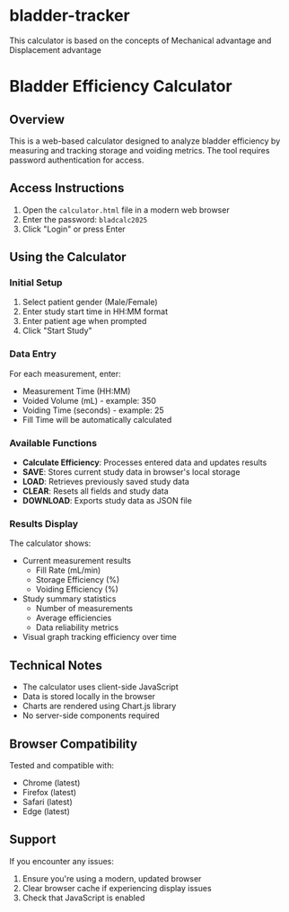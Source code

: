 # bladder-tracker
This calculator is based on the concepts of Mechanical advantage and Displacement advantage
# Bladder Efficiency Calculator

## Overview
This is a web-based calculator designed to analyze bladder efficiency by measuring and tracking storage and voiding metrics. The tool requires password authentication for access.

## Access Instructions
1. Open the `calculator.html` file in a modern web browser
2. Enter the password: `bladcalc2025`
3. Click "Login" or press Enter

## Using the Calculator

### Initial Setup
1. Select patient gender (Male/Female)
2. Enter study start time in HH:MM format
3. Enter patient age when prompted
4. Click "Start Study"

### Data Entry
For each measurement, enter:
- Measurement Time (HH:MM)
- Voided Volume (mL) - example: 350
- Voiding Time (seconds) - example: 25
- Fill Time will be automatically calculated

### Available Functions
- **Calculate Efficiency**: Processes entered data and updates results
- **SAVE**: Stores current study data in browser's local storage
- **LOAD**: Retrieves previously saved study data
- **CLEAR**: Resets all fields and study data
- **DOWNLOAD**: Exports study data as JSON file

### Results Display
The calculator shows:
- Current measurement results
  - Fill Rate (mL/min)
  - Storage Efficiency (%)
  - Voiding Efficiency (%)
- Study summary statistics
  - Number of measurements
  - Average efficiencies
  - Data reliability metrics
- Visual graph tracking efficiency over time

## Technical Notes
- The calculator uses client-side JavaScript
- Data is stored locally in the browser
- Charts are rendered using Chart.js library
- No server-side components required

## Browser Compatibility
Tested and compatible with:
- Chrome (latest)
- Firefox (latest)
- Safari (latest)
- Edge (latest)

## Support
If you encounter any issues:
1. Ensure you're using a modern, updated browser
2. Clear browser cache if experiencing display issues
3. Check that JavaScript is enabled

